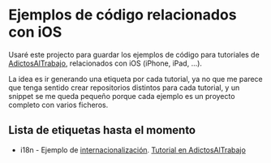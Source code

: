 # Ejemplos de código relacionados con iOS #

Usaré este projecto para guardar los ejemplos de código para tutoriales de [AdictosAlTrabajo](http://www.adictosaltrabajo.com), relacionados con iOS (iPhone, iPad, ...).

La idea es ir generando una etiqueta por cada tutorial, ya no que me parece que tenga sentido crear repositorios distintos para cada tutorial, y un snippet se me queda pequeño porque cada ejemplo es un proyecto completo con varios ficheros.


## Lista de etiquetas hasta el momento ##

* i18n - Ejemplo de [internacionalización](http://kcy.me/81r8). [Tutorial en AdictosAlTrabajo](http://kcy.me/83de)

